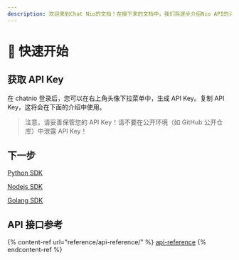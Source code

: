 ```yaml
---
description: 欢迎来到Chat Nio的文档！在接下来的文档中，我们将逐步介绍Nio API的详情用法和规则。
---
```


# 👋 快速开始

## 获取 API Key

在 chatnio 登录后，您可以在右上角头像下拉菜单中，生成 API Key。复制 API Key，这将会在下面的介绍中使用。

> 注意，请妥善保管您的 API Key！请不要在公开环境（如 GitHub 公开仓库）中泄露 API Key！

## 下一步

[Python SDK](https://github.com/Deeptrain-Community/chatnio-api-python)

[Nodejs SDK](https://github.com/Deeptrain-Community/chatnio-api-node)

[Golang SDK](https://github.com/Deeptrain-Community/chatnio-api-go)



## API 接口参考

{% content-ref url="reference/api-reference/" %}
[api-reference](reference/api-reference/)
{% endcontent-ref %}

